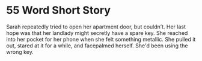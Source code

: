 # 55 Word Short Story

Sarah repeatedly tried to open her apartment door, but couldn’t. Her last hope was that her landlady might secretly have a spare key. She reached into her pocket for her phone when she felt something metallic. She pulled it out, stared at it for a while, and facepalmed herself. She'd been using the wrong key.
